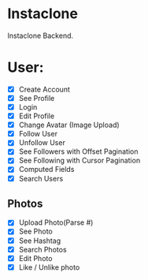 # Instaclone

Instaclone Backend.

# User:

- [x] Create Account
- [x] See Profile
- [x] Login
- [x] Edit Profile
- [x] Change Avatar (Image Upload)
- [x] Follow User
- [x] Unfollow User
- [x] See Followers with Offset Pagination
- [x] See Following with Cursor Pagination
- [x] Computed Fields
- [x] Search Users

## Photos

- [x] Upload Photo(Parse #)
- [x] See Photo
- [x] See Hashtag
- [x] Search Photos
- [x] Edit Photo
- [x] Like / Unlike photo
